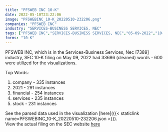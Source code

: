```yaml
---
title: "PFSWEB INC 10-K"
date: 2022-05-10T23:22:06
image: "PFSWEBINC_10-K_20220510-232206.png"
companies: "PFSWEB INC"
industry: "SERVICES-BUSINESS SERVICES, NEC"
tags: ["PFSWEB INC","SERVICES-BUSINESS SERVICES, NEC","05-09-2022","10-K"]
forms: "10-K"
---
```

PFSWEB INC, which is in the Services-Business Services, Nec [7389] industry, SEC 10-K filing on May 09, 2022 had 33686 (cleaned) words - 600 were utilized for the visualizations.

Top Words:
1. company - 335 instances
2. 2021 - 291 instances
3. financial - 254 instances
4. services - 235 instances
5. stock - 231 instances


See the parsed data used in the visualization [here]({{< staticlink name=PFSWEBINC_10-K_20220510-232206.json >}}).  
View the actual filing on the SEC website [here](https://www.sec.gov/Archives/edgar/data/1095315/0001095315-22-000054.txt)